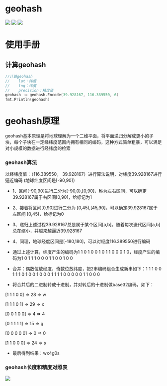 # geohash

<a href="https://www.igoogle.ink" target="_blank"><img src="https://img.shields.io/badge/Author-Jerry-blue.svg"/></a>
<a href="https://golang.org" target="_blank"><img src="https://img.shields.io/badge/Golang-1.11+-brightgreen.svg"/></a>
<img src="https://img.shields.io/badge/Build-passing-brightgreen.svg"/>

# 使用手册

## 计算geohash
```go
//计算geohash
//    lat：纬度
//    lng：纬度
//    precision：精度值
geohash := geohash.Encode(39.928167, 116.389550, 6)
fmt.Println(geohash)
```

# geohash原理

geohash基本原理是将地球理解为一个二维平面，将平面递归分解成更小的子块，每个子块在一定经纬度范围内拥有相同的编码，这种方式简单粗暴，可以满足对小规模的数据进行经纬度的检索

### geohash算法

以经纬度值：（116.389550， 39.928167）进行算法说明，对纬度39.928167进行逼近编码 (地球纬度区间是[-90,90]）

- 1、区间[-90,90]进行二分为[-90,0),[0,90]，称为左右区间，可以确定39.928167属于右区间[0,90]，给标记为1
- 2、接着将区间[0,90]进行二分为 [0,45),[45,90]，可以确定39.928167属于左区间 [0,45)，给标记为0
- 3、递归上述过程39.928167总是属于某个区间[a,b]。随着每次迭代区间[a,b]总在缩小，并越来越逼近39.928167
- 4、同理，地球经度区间是[-180,180]，可以对经度116.389550进行编码

- 通过上述计算，纬度产生的编码为1 1 0 1 0 0 1 0 1 1 0 0 0 1 0，经度产生的编码为1 0 1 1 1 0 0 0 1 1 0 0 1 0 0
- 合并：偶数位放经度，奇数位放纬度，把2串编码组合生成新串如下：1 1 1 0 0 1 1 1 0 1 0 0 1 0 0 0 1 1 1 1 0 0 0 0 0 1 1 0 0 0
- 将合并后的二进制转成十进制，并对转后的十进制做base32编码，如下：
    
[1 1 1 0 0] => 28 => w

[1 1 1 0 1] => 29 => x

[0 0 1 0 0] => 4 => 4

[0 1 1 1 1] => 15 => g

[0 0 0 0 0] => 0 => 0

[1 1 0 0 0] => 24 => s

- 最后得到结果：wx4g0s

### geohash长度和精度对照表

<img src="https://raw.githubusercontent.com/iGoogle-ink/gotil/main/geohash/table.jpg"/>